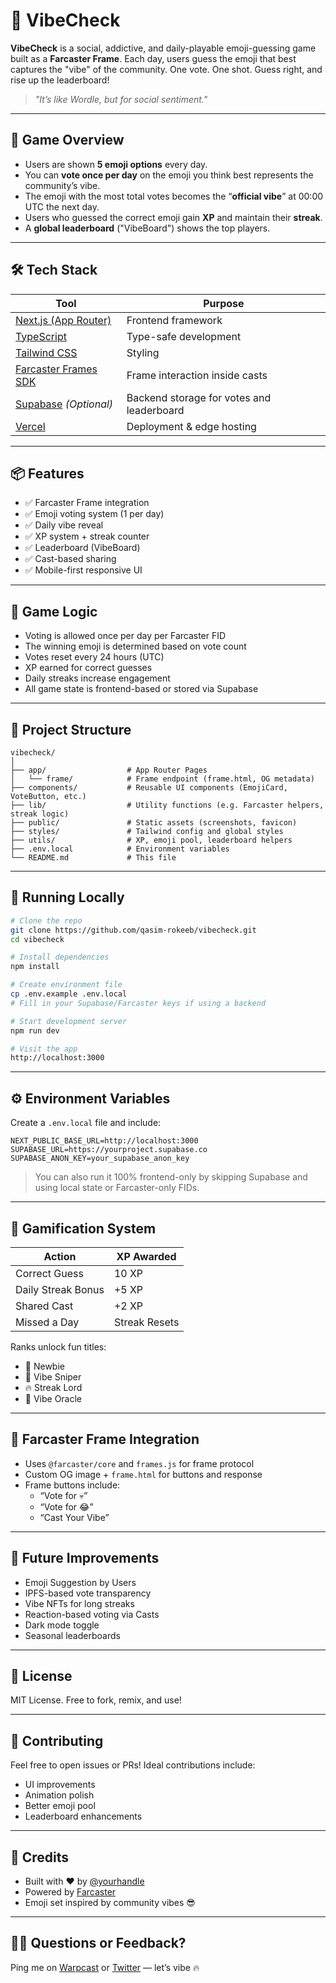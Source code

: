
# 🎯 VibeCheck

**VibeCheck** is a social, addictive, and daily-playable emoji-guessing game built as a **Farcaster Frame**. Each day, users guess the emoji that best captures the "vibe" of the community. One vote. One shot. Guess right, and rise up the leaderboard!

> _"It’s like Wordle, but for social sentiment."_


---

## 🧠 Game Overview

- Users are shown **5 emoji options** every day.
- You can **vote once per day** on the emoji you think best represents the community’s vibe.
- The emoji with the most total votes becomes the “**official vibe**” at 00:00 UTC the next day.
- Users who guessed the correct emoji gain **XP** and maintain their **streak**.
- A **global leaderboard** ("VibeBoard") shows the top players.

---



## 🛠️ Tech Stack

| Tool | Purpose |
|------|---------|
| [Next.js (App Router)](https://nextjs.org/) | Frontend framework |
| [TypeScript](https://www.typescriptlang.org/) | Type-safe development |
| [Tailwind CSS](https://tailwindcss.com/) | Styling |
| [Farcaster Frames SDK](https://docs.farcaster.xyz/) | Frame interaction inside casts |
| [Supabase](https://supabase.com/) *(Optional)* | Backend storage for votes and leaderboard |
| [Vercel](https://vercel.com/) | Deployment & edge hosting |

---

## 📦 Features

- ✅ Farcaster Frame integration
- ✅ Emoji voting system (1 per day)
- ✅ Daily vibe reveal
- ✅ XP system + streak counter
- ✅ Leaderboard (VibeBoard)
- ✅ Cast-based sharing
- ✅ Mobile-first responsive UI

---

## 🧩 Game Logic

- Voting is allowed once per day per Farcaster FID
- The winning emoji is determined based on vote count
- Votes reset every 24 hours (UTC)
- XP earned for correct guesses
- Daily streaks increase engagement
- All game state is frontend-based or stored via Supabase

---

## 📂 Project Structure

```
vibecheck/
│
├── app/                  # App Router Pages
│   └── frame/            # Frame endpoint (frame.html, OG metadata)
├── components/           # Reusable UI components (EmojiCard, VoteButton, etc.)
├── lib/                  # Utility functions (e.g. Farcaster helpers, streak logic)
├── public/               # Static assets (screenshots, favicon)
├── styles/               # Tailwind config and global styles
├── utils/                # XP, emoji pool, leaderboard helpers
├── .env.local            # Environment variables
└── README.md             # This file
```

---

## 🧪 Running Locally

```bash
# Clone the repo
git clone https://github.com/qasim-rokeeb/vibecheck.git
cd vibecheck

# Install dependencies
npm install

# Create environment file
cp .env.example .env.local
# Fill in your Supabase/Farcaster keys if using a backend

# Start development server
npm run dev

# Visit the app
http://localhost:3000
```

---

## ⚙️ Environment Variables

Create a `.env.local` file and include:

```env
NEXT_PUBLIC_BASE_URL=http://localhost:3000
SUPABASE_URL=https://yourproject.supabase.co
SUPABASE_ANON_KEY=your_supabase_anon_key
```

> You can also run it 100% frontend-only by skipping Supabase and using local state or Farcaster-only FIDs.

---

## 🧠 Gamification System

| Action             | XP Awarded |
|--------------------|------------|
| Correct Guess      | 10 XP      |
| Daily Streak Bonus | +5 XP      |
| Shared Cast        | +2 XP      |
| Missed a Day       | Streak Resets |

Ranks unlock fun titles:
- 🌱 Newbie
- 🎯 Vibe Sniper
- 🔥 Streak Lord
- 🧠 Vibe Oracle

---

## 🧩 Farcaster Frame Integration

- Uses `@farcaster/core` and `frames.js` for frame protocol
- Custom OG image + `frame.html` for buttons and response
- Frame buttons include:
  - “Vote for 💀”
  - “Vote for 😂”
  - “Cast Your Vibe”

---

## 🧠 Future Improvements

- Emoji Suggestion by Users
- IPFS-based vote transparency
- Vibe NFTs for long streaks
- Reaction-based voting via Casts
- Dark mode toggle
- Seasonal leaderboards

---

## 📜 License

MIT License. Free to fork, remix, and use!

---

## 🤝 Contributing

Feel free to open issues or PRs! Ideal contributions include:
- UI improvements
- Animation polish
- Better emoji pool
- Leaderboard enhancements

---

## 🧵 Credits

- Built with ❤️ by [@yourhandle](https://warpcast.com/thecodinggeek)
- Powered by [Farcaster](https://www.farcaster.xyz/)
- Emoji set inspired by community vibes 😎
---

## 🙋‍♂️ Questions or Feedback?

Ping me on [Warpcast](https://warpcast.com/) or [Twitter](https://twitter.com/) — let’s vibe 🔥

```
